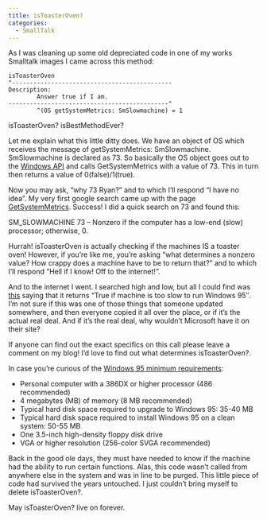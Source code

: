 ```yaml
---
title: isToasterOven?
categories:
  - SmallTalk
---
```



As I was cleaning up some old depreciated code in one of my works Smalltalk images I came across this method:
```smalltalk
isToasterOven
"---------------------------------------------
Description:
        Answer true if I am.
---------------------------------------------"
        ^(OS getSystemMetrics: SmSlowmachine) = 1
```

isToasterOven? isBestMethodEver?

Let me explain what this little ditty does. We have an object of OS which receives the message of getSystemMetrics: SmSlowmachine. SmSlowmachine is declared as 73. So basically the OS object goes out to the [Windows API][1] and calls GetSystemMetrics with a value of 73. This in turn then returns a value of 0(false)/1(true).

 [1]: http://en.wikipedia.org/wiki/Windows_API

Now you may ask, “why 73 Ryan?” and to which I’ll respond “I have no idea”. My very first google search came up with the page [GetSystemMetrics][2]. Success! I did a quick search on 73 and found this:

 [2]: http://msdn.microsoft.com/en-us/library/ms724385(VS.85).aspx

SM_SLOWMACHINE 73 – Nonzero if the computer has a low-end (slow) processor; otherwise, 0.

Hurrah! isToasterOven is actually checking if the machines IS a toaster oven! However, if you’re like me, you’re asking “what determines a nonzero value? How crappy does a machine have to be to return that?” and to which I’ll respond “Hell if I know! Off to the internet!”.

And to the internet I went. I searched high and low, but all I could find was [this][3] saying that it returns “True if machine is too slow to run Windows 95″. I’m not sure if this was one of those things that someone updated somewhere, and then everyone copied it all over the place, or if it’s the actual real deal. And if it’s the real deal, why wouldn’t Microsoft have it on their site?

 [3]: http://lbpe.wikispaces.com/GetSystemMetrics

If anyone can find out the exact specifics on this call please leave a comment on my blog! I’d love to find out what determines isToasterOven?.

In case you’re curious of the [Windows 95 minimum requirements][4]:

 [4]: http://support.microsoft.com/kb/138349

*   Personal computer with a 386DX or higher processor (486 recommended)
*   4 megabytes (MB) of memory (8 MB recommended)
*   Typical hard disk space required to upgrade to Windows 95: 35-40 MB 
*   Typical hard disk space required to install Windows 95 on a clean system: 50-55 MB 
*   One 3.5-inch high-density floppy disk drive
*   VGA or higher resolution (256-color SVGA recommended)

Back in the good ole days, they must have needed to know if the machine had the ability to run certain functions. Alas, this code wasn’t called from anywhere else in the system and was in line to be purged. This little piece of code had survived the years untouched. I just couldn’t bring myself to delete isToasterOven?.

May isToasterOven? live on forever.